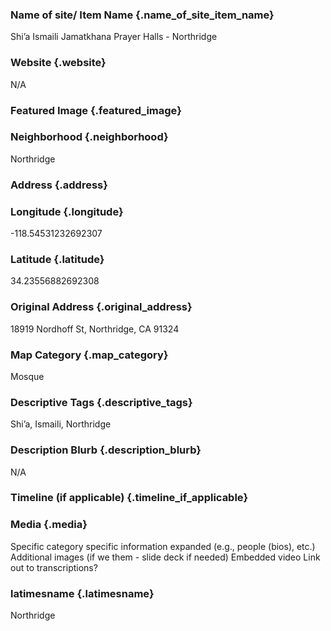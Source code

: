 ### Name of site/ Item Name {.name_of_site_item_name}
Shi’a Ismaili Jamatkhana Prayer Halls - Northridge

### Website {.website}
N/A

### Featured Image {.featured_image}


### Neighborhood {.neighborhood}
Northridge

### Address {.address}
### Longitude {.longitude}
-118.54531232692307
### Latitude {.latitude}
34.23556882692308
### Original Address {.original_address}
18919 Nordhoff St, Northridge, CA 91324

### Map Category  {.map_category}
Mosque

### Descriptive Tags {.descriptive_tags}
Shi’a, Ismaili, Northridge

### Description Blurb {.description_blurb}
N/A

### Timeline (if applicable) {.timeline_if_applicable}


### Media  {.media}

Specific category specific information expanded (e.g., people (bios), etc.)
Additional images (if we them - slide deck if needed)
Embedded video
Link out to transcriptions?



### latimesname {.latimesname}
Northridge